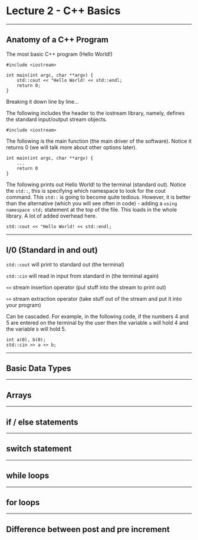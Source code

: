 # Lecture 2 - C++ Basics
---
## Anatomy of a C++ Program
The most basic C++ program (Hello World!)
```
#include <iostream> 

int main(int argc, char **argv) {
    std::cout << "Hello World! << std::endl;
    return 0; 
}
```

Breaking it down line by line...

The following includes the header to the iostream library, namely, defines the standard input/output stream objects.
```
#include <iostream>
```
The following is the main function (the main driver of the software). Notice it returns 0 (we will talk more about other options later). 
```
int main(int argc, char **argv) {
    ...
    return 0
}
```
The following prints out Hello World! to the terminal (standard out). Notice the `std::`, this is specifying which namespace to look for the cout command. This `std::` is going to become quite tedious. However, it is better than the alternative (which you will see often in code) - adding a `using namespace std;` statement at the top of the file. This loads in the whole library. A lot of added overhead here. 
```
std::cout << "Hello World! << std::endl;
```

---

## I/0 (Standard in and out)
`std::cout` will print to standard out (the terminal)

`std::cin` will read in input from standard in (the terminal again)

`<<` stream insertion operator (put stuff into the stream to print out)

`>>` stream extraction operator (take stuff out of the stream and put it into your program)

Can be cascaded. For example, in the following code, if the numbers 4 and 5 are entered on the terminal by the user then the variable `a` will hold 4 and the variable `b` will hold 5.
```
int a(0), b(0); 
std::cin >> a >> b;
```

---

## Basic Data Types

---

## Arrays

---

## if / else statements

---

## switch statement

---

## while loops

---

## for loops

---

## Difference between post and pre increment
